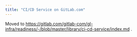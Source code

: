 ```yaml
---
title: "CI/CD Service on GitLab.com"
---
```


Moved to https://gitlab.com/gitlab-com/gl-infra/readiness/-/blob/master/library/ci-cd-service/index.md .
